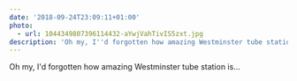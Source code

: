 ```yaml
---
date: '2018-09-24T23:09:11+01:00'
photo:
  - url: 1044349807396114432-aYwjVahTivIS5zxt.jpg
description: 'Oh my, I''d forgotten how amazing Westminster tube station is... '
---
```

Oh my, I'd forgotten how amazing Westminster tube station is... 
